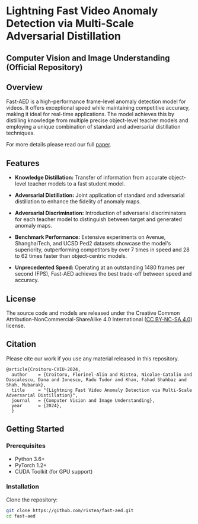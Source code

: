 # Lightning Fast Video Anomaly Detection via Multi-Scale Adversarial Distillation 

## Computer Vision and Image Understanding (Official Repository)

## Overview

Fast-AED is a high-performance frame-level anomaly detection model for videos. It offers exceptional speed while maintaining competitive accuracy, making it ideal for real-time applications. The model achieves this by distilling knowledge from multiple precise object-level teacher models and employing a unique combination of standard and adversarial distillation techniques.

For more details please read our full [paper](https://arxiv.org/pdf/2211.15597.pdf).

## Features

- **Knowledge Distillation:** Transfer of information from accurate object-level teacher models to a fast student model.
  
- **Adversarial Distillation:** Joint application of standard and adversarial distillation to enhance the fidelity of anomaly maps.

- **Adversarial Discrimination:** Introduction of adversarial discriminators for each teacher model to distinguish between target and generated anomaly maps.

- **Benchmark Performance:** Extensive experiments on Avenue, ShanghaiTech, and UCSD Ped2 datasets showcase the model's superiority, outperforming competitors by over 7 times in speed and 28 to 62 times faster than object-centric models.

- **Unprecedented Speed:** Operating at an outstanding 1480 frames per second (FPS), Fast-AED achieves the best trade-off between speed and accuracy.

## License

The source code and models are released under the Creative Common Attribution-NonCommercial-ShareAlike 4.0 International ([CC BY-NC-SA 4.0](https://creativecommons.org/licenses/by-nc-sa/4.0/)) license.

## Citation 
Please cite our work if you use any material released in this repository.
```
@article{Croitoru-CVIU-2024,
  author    = {Croitoru, Florinel-Alin and Ristea, Nicolae-Catalin and Dascalescu, Dana and Ionescu, Radu Tudor and Khan, Fahad Shahbaz and Shah, Mubarak},
  title     = "{Lightning Fast Video Anomaly Detection via Multi-Scale Adversarial Distillation}",
  journal   = {Computer Vision and Image Understanding},
  year      = {2024},
  }
```

## Getting Started

### Prerequisites

- Python 3.6+
- PyTorch 1.2+
- CUDA Toolkit (for GPU support)

### Installation

Clone the repository:

```bash
git clone https://github.com/ristea/fast-aed.git
cd fast-aed
```
